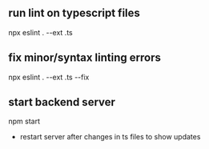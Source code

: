 ## run lint on typescript files
npx eslint . --ext .ts

## fix minor/syntax linting errors
npx eslint . --ext .ts --fix

## start backend server
npm start

- restart server after changes in ts files to show updates